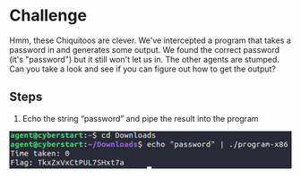 # Challenge
Hmm, these Chiquitoos are clever. We've intercepted a program that takes a password in and generates some output. We found the correct password (it's "password") but it still won't let us in. The other agents are stumped. Can you take a look and see if you can figure out how to get the output?

## Steps
1. Echo the string “password” and pipe the result into the program

![step-by-step commands](/assets/screenshots/hq-07-PasswordPickle.png)